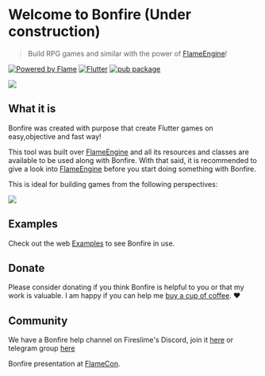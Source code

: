 
# Welcome to Bonfire (Under construction)

> Build RPG games and similar with the power of [FlameEngine](https://flame-engine.org/)!

[![Powered by Flame](https://img.shields.io/badge/Powered%20by-%F0%9F%94%A5-orange.svg)](https://flame-engine.org)
[![Flutter](https://img.shields.io/badge/Made%20with-Flutter-blue.svg)](https://flutter.dev/)
[![pub package](https://img.shields.io/pub/v/bonfire.svg)](https://pub.dev/packages/bonfire)

![](../_media/example.gif)

## What it is

Bonfire was created with purpose that create Flutter games on easy,objective and fast way!

This tool was built over [FlameEngine](https://flame-engine.org/) and all its resources and classes are available to be used along with Bonfire. With that said, it is recommended to give a look into [FlameEngine](https://flame-engine.org/) before you start doing something with Bonfire.

This is ideal for building games from the following perspectives:

![](../_media/perspectiva.png)

## Examples

Check out the web [Examples](/doc/examples?id=bonfire-example) to see Bonfire in use.

## Donate

Please consider donating if you think Bonfire is helpful to you or that my work is valuable. I am happy if you can help me [buy a cup of coffee](https://www.buymeacoffee.com/rafaelbarbosa). ❤️

## Community

We have a Bonfire help channel on Fireslime's Discord, join it [here](https://discord.com/invite/pxrBmy4) or telegram group [here](https://t.me/bonfire_engine)

Bonfire presentation at [FlameCon](https://www.youtube.com/watch?v=2DdiNrAAuBg&t=2s).